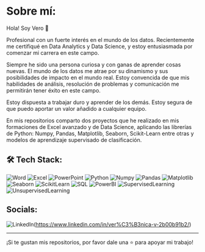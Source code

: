 

<!--
**veroivega13/veroivega13** is a ✨ _special_ ✨ repository because its `README.md` (this file) appears on your GitHub profile.

Here are some ideas to get you started:

- 🔭 I’m currently working on ...
- 🌱 I’m currently learning ...
- 👯 I’m looking to collaborate on ...
- 🤔 I’m looking for help with ...
- 💬 Ask me about ...
- 📫 How to reach me: ...
- 😄 Pronouns: ...
- ⚡ Fun fact: ...
-->
# Sobre mí:

Hola! Soy Vero 👋

Profesional con un fuerte interés en el mundo de los datos. Recientemente me certifiqué en Data Analytics y Data Science, y estoy entusiasmada por comenzar mi carrera en este campo.

Siempre he sido una persona curiosa y con ganas de aprender cosas nuevas. El mundo de los datos me atrae por su dinamismo y sus posibilidades de impacto en el mundo real. Estoy convencida de que mis habilidades de análisis, resolución de problemas y comunicación me permitirán tener éxito en este campo.

Estoy dispuesta a trabajar duro y aprender de los demás. Estoy segura de que puedo aportar un valor añadido a cualquier equipo.

En mis repositorios comparto dos proyectos que he realizado en mis formaciones de Excel avanzado y de Data Science, aplicando las librerías de Python: Numpy, Pandas, Matplotlib, Seaborn, Scikit-Learn entre otras y modelos de aprendizaje supervisado de clasificación.

## 🛠 Tech Stack:

![Word](https://img.shields.io/badge/Office-Word-blue)
![Excel](https://img.shields.io/badge/Office-Excel-brightgreen)
![PowerPoint](https://img.shields.io/badge/Office-PowerPoint-yellowgreen)
![Python](https://img.shields.io/badge/Programming-Python-blue)
![Numpy](https://img.shields.io/badge/Python-Numpy-informational)
![Pandas](https://img.shields.io/badge/Python-Pandas-blue)
![Matplotlib](https://img.shields.io/badge/Python-Matplotlib-yellow)
![Seaborn](https://img.shields.io/badge/Python-Seaborn-lightgrey)
![ScikitLearn](https://img.shields.io/badge/Python-Scikit--Learn-orange)
![SQL](https://img.shields.io/badge/Databases-SQL-blue)
![PowerBI](https://img.shields.io/badge/Data_Visualization-Power_BI-yellowgreen)
![SupervisedLearning](https://img.shields.io/badge/Machine_Learning-Supervised_learning-blue)
![UnsupervisedLearning](https://img.shields.io/badge/Machine_Learning-Unsupervised_learning-orange)

## Socials:

![LinkedIn](https://img.shields.io/badge/LinkedIn-0077B5?style=flat&logo=linkedin&logoColor=white)(https://www.linkedin.com/in/ver%C3%B3nica-v-2b00b91b2/)

---

¡Si te gustan mis repositorios, por favor dale una ⭐ para apoyar mi trabajo!
